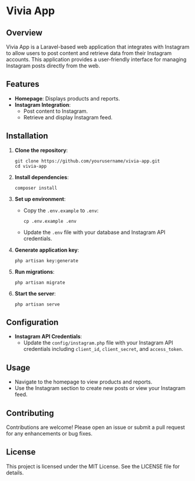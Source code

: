# Vivia App

## Overview
Vivia App is a Laravel-based web application that integrates with Instagram to allow users to post content and retrieve data from their Instagram accounts. This application provides a user-friendly interface for managing Instagram posts directly from the web.

## Features
- **Homepage**: Displays products and reports.
- **Instagram Integration**: 
  - Post content to Instagram.
  - Retrieve and display Instagram feed.
  
## Installation

1. **Clone the repository**:
   ```
   git clone https://github.com/yourusername/vivia-app.git
   cd vivia-app
   ```

2. **Install dependencies**:
   ```
   composer install
   ```

3. **Set up environment**:
   - Copy the `.env.example` to `.env`:
     ```
     cp .env.example .env
     ```
   - Update the `.env` file with your database and Instagram API credentials.

4. **Generate application key**:
   ```
   php artisan key:generate
   ```

5. **Run migrations**:
   ```
   php artisan migrate
   ```

6. **Start the server**:
   ```
   php artisan serve
   ```

## Configuration
- **Instagram API Credentials**: 
  - Update the `config/instagram.php` file with your Instagram API credentials including `client_id`, `client_secret`, and `access_token`.

## Usage
- Navigate to the homepage to view products and reports.
- Use the Instagram section to create new posts or view your Instagram feed.

## Contributing
Contributions are welcome! Please open an issue or submit a pull request for any enhancements or bug fixes.

## License
This project is licensed under the MIT License. See the LICENSE file for details.